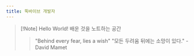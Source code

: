 ```yaml
---
title: 뚝바이브 개발자
---
```

> [!Note] Hello World!
> 배운 것을 노트하는 공간
> >"Behind every fear, lies a wish"
> >"모든 두려움 뒤에는 소망이 있다."
> \- David Mamet

